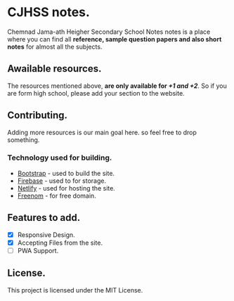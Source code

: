 
# CJHSS notes.

Chemnad Jama-ath Heigher Secondary School Notes notes is a place where you can find all **reference, sample question papers and also short notes** for almost all the subjects.

## Awailable resources.

The resources mentioned above,  **are only available for _+1 and +2_**. So if you are form high school, please add your section to the website.

## Contributing.

Adding more resources is our main goal here. so feel free to drop something.

### Technology used for building.

* [Bootstrap](https://bootstrap.com/) - used to build the site.
* [Firebase](https://firebase.com/) - used to for storage.
* [Netlify](https://netlify.com/) - used for hosting the site.
* [Freenom](https://freenom.com/) - for free domain.

## Features to add.

- [x] Responsive Design.
- [x] Accepting Files from the site.
- [ ] PWA Support.

## License.

This project is licensed under the MIT License. 
